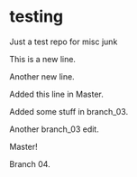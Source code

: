 # testing
Just a test repo for misc junk

This is a new line.

Another new line.

Added this line in Master.

Added some stuff in branch_03.

Another branch_03 edit.

Master!

Branch 04.
